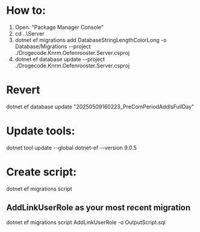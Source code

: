 # How to:

1. Open: "Package Manager Console"
2. cd ..\Server
3. dotnet ef migrations add DatabaseStringLengthColorLong -o Database/Migrations --project ./Drogecode.Knrm.Oefenrooster.Server.csproj
4. dotnet ef database update --project ./Drogecode.Knrm.Oefenrooster.Server.csproj

# Revert

dotnet ef database update "20250509160223_PreComPeriodAddIsFullDay"

# Update tools:

dotnet tool update --global dotnet-ef --version 9.0.5

# Create script:

dotnet ef migrations script

## AddLinkUserRole as your most recent migration

dotnet ef migrations script AddLinkUserRole -o OutputScript.sql